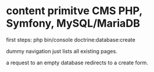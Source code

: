 content primitve CMS
PHP, Symfony, MySQL/MariaDB
=======
first steps:
php bin/console doctrine:database:create

dummy navigation just lists all existing pages.

a request to an empty database redirects to a create form.
